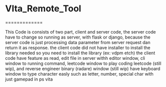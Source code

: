 # VIta_Remote_Tool
=============

This Code is consists of two part, client and server code, the server code have to change so running as server, with flask or django, because the server code is just processing data parameter from server request dan return it as response.
the client code did not have installer to install the library needed so you need to install the library (ex: vdpm etch)
the client code have feature as read, edit file in server withh editor window, cli window to running command, leetcode window to play coding leetcode (still wip), and reverse engineer binary (radare) window (still wip)
have keyboard window to type character easly such as letter, number, special char with just gamepad in ps vita
